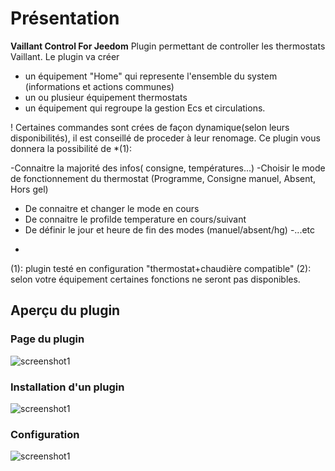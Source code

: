 # Présentation

**Vaillant Control For Jeedom** 
Plugin permettant de controller les thermostats Vaillant.
Le plugin va créer 
- un équipement "Home" qui represente l'ensemble du system (informations et actions communes)
- un ou plusieur équipement thermostats
- un équipement qui regroupe la gestion Ecs et circulations.

! Certaines commandes sont crées de façon dynamique(selon leurs disponibilités), il est conseillé de proceder à leur renomage.
Ce plugin vous donnera la possibilité de *(1):

-Connaitre la majorité des infos( consigne, températures...)
-Choisir le mode de fonctionnement du thermostat (Programme, Consigne manuel, Absent, Hors gel)
- De connaitre et changer le mode en cours
- De connaitre le profilde temperature en cours/suivant  
- De définir le jour et heure de fin des modes (manuel/absent/hg)
-...etc


*
(1): plugin testé en configuration "thermostat+chaudière compatible"
(2): selon votre équipement certaines fonctions ne seront pas disponibles.


## Aperçu du plugin

### Page du plugin
![screenshot1](https://limad.github.io/plugins-docs/plugins-docs/plugin-VaillantControl/images/VaillantControl_screenshot4.PNG)

### Installation d'un plugin
![screenshot1](https://limad.github.io/plugins-docs/plugins-docs/plugin-VaillantControl/images/VaillantControl_doc1.PNG)

### Configuration
![screenshot1](https://limad.github.io/plugins-docs/plugins-docs/plugin-VaillantControl/images/VaillantControl_doc2.PNG)

